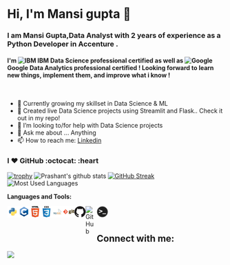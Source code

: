 # Hi, I'm Mansi gupta 👋
### I am Mansi Gupta,Data Analyst with 2 years of experience as a Python Developer in Accenture . 
#### I'm <img alt="IBM" width="46px" src="https://images.mktw.net/im-242189?width=1280&size=1.77777778" /> IBM Data Science professional certified as well as <img alt="Google" width="46px" src="https://i.gadgets360cdn.com/large/google_full_pixabay_1517481845616.jpg" /> Google Data Analytics professional certified ! Looking forward to learn new things, implement them, and improve what i know !
<br>

- 🔭 Currently growing my skillset in Data Science & ML
- 👯 Created live Data Science projects using Streamlit and Flask.. Check it out in my repo!
- 🤔 I’m looking to/for help with Data Science projects
- 💬 Ask me about ... Anything
- 📫 How to reach me: [Linkedin](https://www.linkedin.com/in/mansi-gupta-b13b97185/)

### I :heart: GitHub :octocat: :heart
[![trophy](https://github-profile-trophy.vercel.app/?username=Mansi-Gupta359)](https://github.com/ryo-ma/github-profile-trophy)
![Prashant's github stats](https://github-readme-stats.vercel.app/api?username=Mansi-Gupta359&show_icons=true&line_height=32&theme=radical)
[![GitHub Streak](https://github-readme-streak-stats.herokuapp.com/?user=Mansi-Gupta359&theme=dark)](https://github.com/DenverCoder1/github-readme-streak-stats)
![Most Used Languages](https://github-readme-stats.vercel.app/api/top-langs/?username=Mansi-Gupta359&layout=compact&theme=vision-friendly-dark)



**Languages and Tools:**  

<img align="left" alt="Python" width="26px" src="https://raw.githubusercontent.com/github/explore/80688e429a7d4ef2fca1e82350fe8e3517d3494d/topics/python/python.png" />
<img align="left" alt="C" width="26px" src="https://raw.githubusercontent.com/github/explore/78df643247d429f6cc873026c0622819ad797942/topics/c/c.png" />
<img align="left" alt="HTML5" width="26px" src="https://raw.githubusercontent.com/github/explore/80688e429a7d4ef2fca1e82350fe8e3517d3494d/topics/html/html.png" />
<img align="left" alt="CSS3" width="26px" src="https://raw.githubusercontent.com/github/explore/80688e429a7d4ef2fca1e82350fe8e3517d3494d/topics/css/css.png" />
<img align="left" alt="Mysql" width="26px" src="https://raw.githubusercontent.com/github/explore/80688e429a7d4ef2fca1e82350fe8e3517d3494d/topics/mysql/mysql.png" />
<img align="left" alt="Git" width="26px" src="https://raw.githubusercontent.com/github/explore/80688e429a7d4ef2fca1e82350fe8e3517d3494d/topics/git/git.png" />
<img align="left" alt="GitHub" width="26px" src="https://raw.githubusercontent.com/github/explore/78df643247d429f6cc873026c0622819ad797942/topics/github/github.png" />
<img align="left" alt="GitHub" width="26px" src="https://raw.githubusercontent.com/github/explore/78df643247d429f6cc873026c0622819ad797942/topics/github/jupyter.png" />
<img align="left" alt="Terminal" width="26px" src="https://raw.githubusercontent.com/github/explore/80688e429a7d4ef2fca1e82350fe8e3517d3494d/topics/terminal/terminal.png" />

<br><br>

## Connect with me:

<p align = "center">
  
[<img src="https://img.shields.io/badge/linkedin-%2312100E.svg?&style=for-the-badge&logo=linkedin&logoColor=white&color=black" />](https://www.linkedin.com/in/mansi-gupta-b13b97185/)
<br>

<br>

<br>

